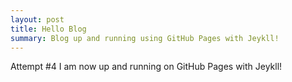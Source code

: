 ```yaml
---
layout: post
title: Hello Blog
summary: Blog up and running using GitHub Pages with Jeykll!
---
```


Attempt #4 I am now up and running on GitHub Pages with Jeykll!